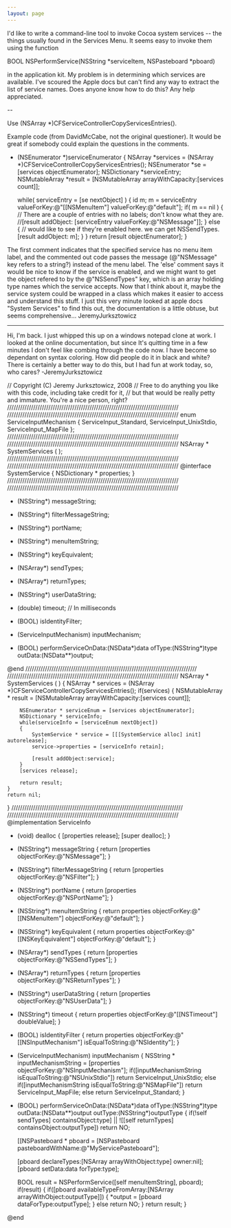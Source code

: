 ```yaml
---
layout: page
---
```




I'd like to write a command-line tool to invoke Cocoa system services -- the things usually found in the Services Menu.  It seems easy to invoke them using the function
    
BOOL NSPerformService(NSString *serviceItem, NSPasteboard *pboard)

in the application kit.  My problem is in determining which services are available.  I've scoured the Apple docs but can't find any way to extract the list of service names.  Does anyone know how to do this?  Any help appreciated.

--

Use 	(NSArray *)CFServiceControllerCopyServicesEntries().

Example code (from DavidMcCabe, not the original questioner). It would be great if somebody could explain the questions in the comments.

    
- (NSEnumerator *)serviceEnumerator {
	NSArray *services = (NSArray *)CFServiceControllerCopyServicesEntries();
	NSEnumerator *se = [services objectEnumerator];
	NSDictionary *serviceEntry;
	NSMutableArray *result = [NSMutableArray arrayWithCapacity:[services count]];

	while( serviceEntry = [se nextObject] ) {
		id m;
		m = serviceEntry valueForKey:@"[[NSMenuItem"] valueForKey:@"default"];
		if( m == nil ) {
			// There are a couple of entries with no labels; don't know what they are.
			//[result addObject: [serviceEntry valueForKey:@"NSMessage"]];
		} else { // would like to see if they're enabled here. we can get NSSendTypes.
			[result addObject: m];
		}
	}
	return [result objectEnumerator];
}


The first comment indicates that the specified service has no menu item label, and the commented out code passes the message (@"NSMessage" key refers to a string?)  instead of the menu label. The 'else' comment says it would be nice to know if the service is enabled, and we might want to get the object refered to by the @"NSSendTypes" key, which is an array holding type names which the service accepts. Now that I think about it, maybe the service system could be wrapped in a class which makes it easier to access and understand this stuff. I just this very minute looked at apple docs "System Services" to find this out, the documentation is a little obtuse, but seems comprehensive... JeremyJurksztowicz

----

Hi, I'm back. I just whipped this up on a windows notepad clone at work. I looked at the online documentation, but since It's quitting time in a few minutes I don't feel like combing through the code now. I have become so dependant on syntax coloring. How did people do it in black and white? There is certainly a better way to do this, but I had fun at work today, so, who cares? -JeremyJurksztowicz

    
// Copyright (C) Jeremy Jurksztowicz, 2008
// Free to do anything you like with this code, including take credit for it,
// but that would be really petty and immature. You're a nice person, right?
///////////////////////////////////////////////////////////////////////////////
///////////////////////////////////////////////////////////////////////////////
enum ServiceInputMechanism
{
	ServiceInput_Standard,
	ServiceInput_UnixStdio,
	ServiceInput_MapFile
};
///////////////////////////////////////////////////////////////////////////////
///////////////////////////////////////////////////////////////////////////////
NSArray * SystemServices ( );
///////////////////////////////////////////////////////////////////////////////
///////////////////////////////////////////////////////////////////////////////
@interface SystemService
{
	NSDictionary * properties;
}
///////////////////////////////////////////////////////////////////////////////
///////////////////////////////////////////////////////////////////////////////
- (NSString*) 	messageString;
- (NSString*)	filterMessageString;
- (NSString*)	portName;
- (NSString*)	menuItemString;
- (NSString*)	keyEquivalent;
- (NSArray*)	sendTypes;
- (NSArray*)	returnTypes;
- (NSString*)	userDataString;
- (double)	timeout; // In milliseconds

- (BOOL) isIdentityFilter;
- (ServiceInputMechanism) inputMechanism;

- (BOOL) performServiceOnData:(NSData*)data ofType:(NSString*)type outData:(NSData**)output;

@end
///////////////////////////////////////////////////////////////////////////////
///////////////////////////////////////////////////////////////////////////////
NSArray * SystemServices ( )
{
	NSArray * services = (NSArray *)CFServiceControllerCopyServicesEntries();
	if(services)
	{
		NSMutableArray * result = [NSMutableArray arrayWithCapacity:[services count]];
	
		NSEnumerator * serviceEnum = [services objectEnumerator];
		NSDictionary * serviceInfo;
		while(serviceInfo = [serviceEnum nextObject])
		{
			SystemService * service = [[[SystemService alloc] init] autorelease];
			service->properties = [serviceInfo retain];
		
			[result addObject:service];
		}
		[services release];
		
		return result;
	}
	return nil;
}
///////////////////////////////////////////////////////////////////////////////
///////////////////////////////////////////////////////////////////////////////
@implementation ServiceInfo

- (void) dealloc
{
	[properties release];
	[super dealloc];
}

- (NSString*) 	messageString		{ return [properties objectForKey:@"NSMessage"]; }
- (NSString*) 	filterMessageString	{ return [properties objectForKey:@"NSFilter"]; }
- (NSString*)	portName		{ return [properties objectForKey:@"NSPortName"]; }
- (NSString*)	menuItemString		{ return properties objectForKey:@"[[NSMenuItem"] objectForKey:@"default"]; }
- (NSString*)	keyEquivalent		{ return properties objectForKey:@"[[NSKeyEquivalent"] objectForKey:@"default"]; }
- (NSArray*)	sendTypes		{ return [properties objectForKey:@"NSSendTypes"]; }
- (NSArray*)	returnTypes		{ return [properties objectForKey:@"NSReturnTypes"]; }
- (NSString*)	userDataString		{ return [properties objectForKey:@"NSUserData"]; }
- (NSString*)	timeout			{ return properties objectForKey:@"[[NSTimeout"] doubleValue]; }

- (BOOL) isIdentityFilter
{
	return properties objectForKey:@"[[NSInputMechanism"] isEqualToString:@"NSIdentity"];
}

- (ServiceInputMechanism) inputMechanism
{
	NSString * inputMechanismString = [properties objectForKey:@"NSInputMechanism"];
	if([inputMechanismString isEqualToString:@"NSUnixStdio"])
		return ServiceInput_UnixStdio;
	else if([inputMechanismString isEqualToString:@"NSMapFile"])
		return ServiceInput_MapFile;
	else
		return ServiceInput_Standard;
}

- (BOOL) performServiceOnData:(NSData*)data ofType:(NSString*)type outData:(NSData**)output outType:(NSString*)outputType
{
	if(!self sendTypes] containsObject:type] || ![[self returnTypes] containsObject:outputType])
		return NO;

	[[NSPasteboard * pboard = [NSPasteboard pasteboardWithName:@"MyServicePasteboard"];
	
	[pboard declareTypes:[NSArray arrayWithObject:type] owner:nil];
	[pboard setData:data forType:type];

	BOOL result = NSPerformService([self menuItemString], pboard);
	if(result)
	{
		if([pboard availableTypeFromArray:[NSArray arrayWithObject:outputType]])
		{
			*output = [pboard dataForType:outputType];
		}
		else return NO;
	}
	return result;
}

@end
